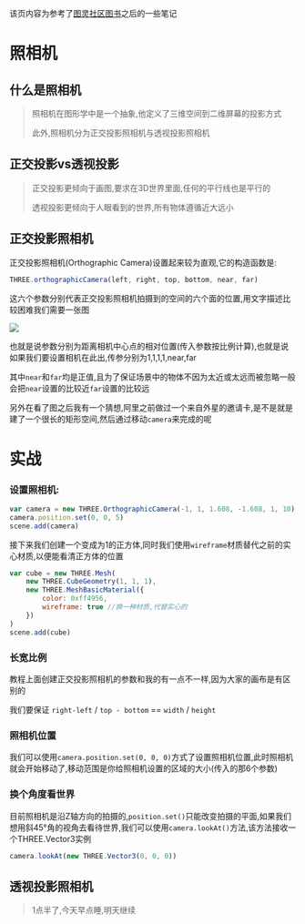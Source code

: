 该页内容为参考了[图灵社区图书](http://www.ituring.com.cn/article/48955)之后的一些笔记
# 照相机
## 什么是照相机
> 照相机在图形学中是一个抽象,他定义了三维空间到二维屏幕的投影方式
> 
> 此外,照相机分为正交投影照相机与透视投影照相机

## 正交投影vs透视投影
> 正交投影更倾向于画图,要求在3D世界里面,任何的平行线也是平行的
> 
> 透视投影更倾向于人眼看到的世界,所有物体遵循近大远小

## 正交投影照相机
正交投影照相机(Orthographic Camera)设置起来较为直观,它的构造函数是:

```js
THREE.orthographicCamera(left, right, top, bottom, near, far)
```

这六个参数分别代表正交投影照相机拍摄到的空间的六个面的位置,用文字描述比较困难我们需要一张图

![](http://www.ituring.com.cn/download/01YiZI4zr57Q.big)

也就是说参数分别为距离相机中心点的相对位置(传入参数按比例计算),也就是说如果我们要设置相机在此出,传参分别为1,1,1,1,near,far

其中`near`和`far`均是正值,且为了保证场景中的物体不因为太近或太远而被忽略一般会把`near`设置的比较近`far`设置的比较远

另外在看了图之后我有一个猜想,阿里之前做过一个来自外星的邀请卡,是不是就是建了一个很长的矩形空间,然后通过移动`camera`来完成的呢


# 实战

### 设置照相机:

```js
var camera = new THREE.OrthographicCamera(-1, 1, 1.608, -1.608, 1, 10)
camera.position.set(0, 0, 5)
scene.add(camera)
```

接下来我们创建一个变成为1的正方体,同时我们使用`wireframe`材质替代之前的实心材质,以便能看清正方体的位置

```js
var cube = new THREE.Mesh(
	new THREE.CubeGeometry(1, 1, 1),
	new THREE.MeshBasicMaterial({
		color: 0xff4956,
		wireframe: true //换一种材质,代替实心的
	})
)
scene.add(cube)
```

### 长宽比例

教程上面创建正交投影照相机的参数和我的有一点不一样,因为大家的画布是有区别的

我们要保证 `right-left` / `top - bottom` == `width` / `height`

### 照相机位置

我们可以使用`camera.position.set(0, 0, 0)`方式了设置照相机位置,此时照相机就会开始移动了,移动范围是你给照相机设置的区域的大小(传入的那6个参数)

### 换个角度看世界

目前照相机是沿Z轴方向的拍摄的,`position.set()`只能改变拍摄的平面,如果我们想用斜45°角的视角去看待世界,我们可以使用`camera.lookAt()`方法,该方法接收一个THREE.Vector3实例

```js
camera.lookAt(new THREE.Vector3(0, 0, 0))
```

## 透视投影照相机

> 1点半了,今天早点睡,明天继续


















